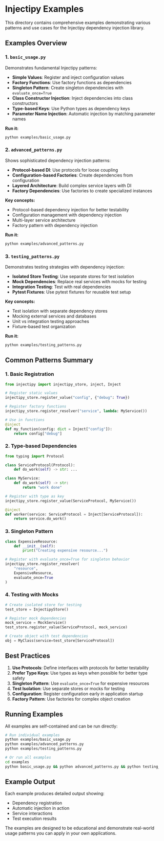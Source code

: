 # Injectipy Examples

This directory contains comprehensive examples demonstrating various patterns and use cases for the Injectipy dependency injection library.

## Examples Overview

### 1. `basic_usage.py`
Demonstrates fundamental Injectipy patterns:
- **Simple Values**: Register and inject configuration values
- **Factory Functions**: Use factory functions as dependencies
- **Singleton Pattern**: Create singleton dependencies with `evaluate_once=True`
- **Class Constructor Injection**: Inject dependencies into class constructors
- **Type-based Keys**: Use Python types as dependency keys
- **Parameter Name Injection**: Automatic injection by matching parameter names

**Run it:**
```bash
python examples/basic_usage.py
```

### 2. `advanced_patterns.py`
Shows sophisticated dependency injection patterns:
- **Protocol-based DI**: Use protocols for loose coupling
- **Configuration-based Factories**: Create dependencies from configuration
- **Layered Architecture**: Build complex service layers with DI
- **Factory Dependencies**: Use factories to create specialized instances

**Key concepts:**
- Protocol-based dependency injection for better testability
- Configuration management with dependency injection
- Multi-layer service architecture
- Factory pattern with dependency injection

**Run it:**
```bash
python examples/advanced_patterns.py
```

### 3. `testing_patterns.py`
Demonstrates testing strategies with dependency injection:
- **Isolated Store Testing**: Use separate stores for test isolation
- **Mock Dependencies**: Replace real services with mocks for testing
- **Integration Testing**: Test with real dependencies
- **Pytest Fixtures**: Use pytest fixtures for reusable test setup

**Key concepts:**
- Test isolation with separate dependency stores
- Mocking external services and databases
- Unit vs integration testing approaches
- Fixture-based test organization

**Run it:**
```bash
python examples/testing_patterns.py
```

## Common Patterns Summary

### 1. Basic Registration
```python
from injectipy import injectipy_store, inject, Inject

# Register static values
injectipy_store.register_value("config", {"debug": True})

# Register factory functions
injectipy_store.register_resolver("service", lambda: MyService())

# Use in functions
@inject
def my_function(config: dict = Inject["config"]):
    return config["debug"]
```

### 2. Type-based Dependencies
```python
from typing import Protocol

class ServiceProtocol(Protocol):
    def do_work(self) -> str: ...

class MyService:
    def do_work(self) -> str:
        return "work done"

# Register with type as key
injectipy_store.register_value(ServiceProtocol, MyService())

@inject
def worker(service: ServiceProtocol = Inject[ServiceProtocol]):
    return service.do_work()
```

### 3. Singleton Pattern
```python
class ExpensiveResource:
    def __init__(self):
        print("Creating expensive resource...")

# Register with evaluate_once=True for singleton behavior
injectipy_store.register_resolver(
    "resource",
    ExpensiveResource,
    evaluate_once=True
)
```

### 4. Testing with Mocks
```python
# Create isolated store for testing
test_store = InjectipyStore()

# Register mock dependencies
mock_service = MockService()
test_store.register_value(ServiceProtocol, mock_service)

# Create object with test dependencies
obj = MyClass(service=test_store[ServiceProtocol])
```

## Best Practices

1. **Use Protocols**: Define interfaces with protocols for better testability
2. **Prefer Type Keys**: Use types as keys when possible for better type safety
3. **Singleton Pattern**: Use `evaluate_once=True` for expensive resources
4. **Test Isolation**: Use separate stores or mocks for testing
5. **Configuration**: Register configuration early in application startup
6. **Factory Pattern**: Use factories for complex object creation

## Running Examples

All examples are self-contained and can be run directly:

```bash
# Run individual examples
python examples/basic_usage.py
python examples/advanced_patterns.py
python examples/testing_patterns.py

# Or run all examples
cd examples
python basic_usage.py && python advanced_patterns.py && python testing_patterns.py
```

## Example Output

Each example produces detailed output showing:
- Dependency registration
- Automatic injection in action
- Service interactions
- Test execution results

The examples are designed to be educational and demonstrate real-world usage patterns you can apply in your own applications.
